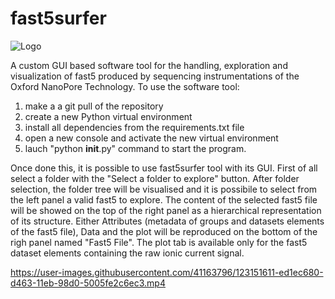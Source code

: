 # fast5surfer
![Logo](https://user-images.githubusercontent.com/41163796/123153288-ca8dad00-d465-11eb-935d-f2550d7c2fc1.jpg)

A custom GUI based software tool for the handling, exploration and visualization of fast5 produced by sequencing instrumentations of the Oxford NanoPore Technology.
To use the software tool:
1) make a a git pull of the repository
2) create a new Python virtual environment
3) install all dependencies from the requirements.txt file
4) open a new console and activate the new virtual environment
5) lauch "python __init__.py" command to start the program.

Once done this, it is possible to use fast5surfer tool with its GUI. 
First of all select a folder with the "Select a folder to explore" button.
After folder selection, the folder tree will be visualised and it is possibile to select from the left panel a valid fast5 to explore.
The content of the selected fast5 file will be showed on the top of the right panel as a hierarchical representation of its structure. 
Either Attributes (metadata of groups and datasets elements of the fast5 file), Data and the plot will be reproduced on the bottom of the righ panel named "Fast5 File".
The plot tab is available only for the fast5 dataset elements containing the raw ionic current signal.


https://user-images.githubusercontent.com/41163796/123151611-ed1ec680-d463-11eb-98d0-5005fe2c6ec3.mp4
